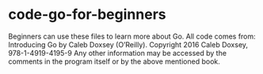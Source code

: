# code-go-for-beginners
Beginners can use these files to learn more about Go.
All code comes from: Introducing Go by Caleb Doxsey
(O’Reilly). Copyright 2016 Caleb Doxsey, 978-1-4919-4195-9
Any other information may be accessed by the comments in the program itself or by the above mentioned book.
